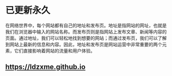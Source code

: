 # 已更新永久
在网络世界中，每个网站都有自己的地址和发布页。地址是指网站的网址，也就是我们在浏览器中输入的网站名称。而发布页则是指网站上发布文章、新闻等内容的页面。通过地址，我们可以轻松地找到想要的网站；而通过发布页，我们可以了解到网站上最新的信息和内容。因此，地址和发布页是网站运营中非常重要的两个元素，它们直接影响着网站的流量和用户体验。
## <https://ldzxme.github.io>
